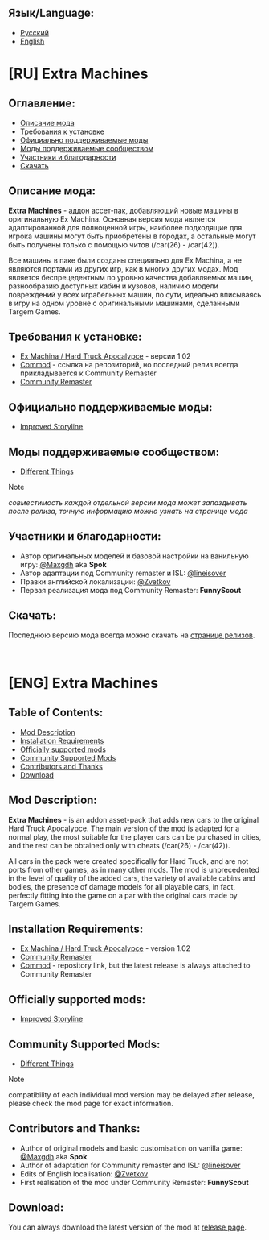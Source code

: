 ## Язык/Language:
- [Русский](#ru-extra-machines)
- [English](#eng-extra-machines)

# [RU] Extra Machines
## Оглавление:
- [Описание мода](#описание-мода)
- [Требования к установке](#требования-к-установке)
- [Официально поддерживаемые моды](#официально-поддерживаемые-моды)
- [Моды поддерживаемые сообществом](#моды-поддерживаемые-сообществом)
- [Участники и благодарности](#участники-и-благодарности)
- [Скачать](#скачать)

## Описание мода:
**Extra Machines** - аддон ассет-пак, добавляющий новые машины в оригинальную Ex Machina. Основная версия мода является адаптированной для полноценной игры, наиболее подходящие для игрока машины могут быть приобретены в городах, а остальные могут быть получены только с помощью читов (/car(26) - /car(42)).

Все машины в паке были созданы специально для Ex Machina, а не являются портами из других игр, как в многих других модах. Мод является беспрецедентным по уровню качества добавляемых машин, разнообразию доступных кабин и кузовов, наличию модели повреждений у всех играбельных машин, по сути, идеально вписываясь в игру на одном уровне с оригинальными машинами, сделанными Targem Games.

## Требования к установке:
* [Ex Machina / Hard Truck Apocalypce](https://store.steampowered.com/app/285500) - версии 1.02
* [Commod](https://github.com/Zvetkov/ComMod) - ссылка на репозиторий, но последний релиз всегда прикладывается к Community Remaster
* [Community Remaster](https://github.com/DeusExMachinaTeam/EM-CommunityPatch)

## Официально поддерживаемые моды:
* [Improved Storyline](https://github.com/zatinu322/ImprovedStoryline)

## Моды поддерживаемые сообществом:
* [Different Things](https://discord.com/channels/522817939616038912/1078839766738546688)

>[!NOTE]
>*совместимость каждой отдельной версии мода может запаздывать после релиза, точную информацию можно узнать на странице мода*

## Участники и благодарности:
* Автор оригинальных моделей и базовой настройки на ванильную игру: [@Maxgdh](https://github.com/Maxgdh) aka **Spok**
* Автор адаптации под Community remaster и ISL: [@lineisover](https://github.com/lineisover)
* Правки английской локализации: [@Zvetkov](https://github.com/Zvetkov)
* Первая реализация мода под Community Remaster: **FunnyScout**

## Скачать:
Последнюю версию мода всегда можно скачать на [странице релизов](https://github.com/lineisover/ExtraMachinesCP/releases).

</br>

# [ENG] Extra Machines

## Table of Contents:
- [Mod Description](#mod-description)
- [Installation Requirements](#installation-requirements)
- [Officially supported mods](#officially-supported-mods)
- [Community Supported Mods](#community-supported-mods)
- [Contributors and Thanks](#contributors-and-thanks)
- [Download](#download)

## Mod Description:
**Extra Machines** - is an addon asset-pack that adds new cars to the original Hard Truck Apocalypce. The main version of the mod is adapted for a normal play, the most suitable for the player cars can be purchased in cities, and the rest can be obtained only with cheats (/car(26) - /car(42)).

All cars in the pack were created specifically for Hard Truck, and are not ports from other games, as in many other mods. The mod is unprecedented in the level of quality of the added cars, the variety of available cabins and bodies, the presence of damage models for all playable cars, in fact, perfectly fitting into the game on a par with the original cars made by Targem Games.

## Installation Requirements:
* [Ex Machina / Hard Truck Apocalypce](https://store.steampowered.com/app/285500) - version 1.02
* [Community Remaster](https://github.com/DeusExMachinaTeam/EM-CommunityPatch)
* [Commod](https://github.com/Zvetkov/ComMod) - repository link, but the latest release is always attached to Community Remaster

## Officially supported mods:
* [Improved Storyline](https://github.com/zatinu322/ImprovedStoryline)

## Community Supported Mods:
* [Different Things](https://discord.com/channels/522817939616038912/1078839766738546688)

>[!NOTE]
>compatibility of each individual mod version may be delayed after release, please check the mod page for exact information.

## Contributors and Thanks:
* Author of original models and basic customisation on vanilla game: [@Maxgdh](https://github.com/Maxgdh) aka **Spok**
* Author of adaptation for Community remaster and ISL: [@lineisover](https://github.com/lineisover)
* Edits of English localisation: [@Zvetkov](https://github.com/Zvetkov)
* First realisation of the mod under Community Remaster: **FunnyScout**

## Download:
You can always download the latest version of the mod at [release page](https://github.com/lineisover/ExtraMachinesCP/releases).
